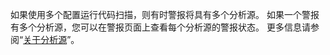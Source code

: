 如果使用多个配置运行代码扫描，则有时警报将具有多个分析源。 如果一个警报有多个分析源，您可以在警报页面上查看每个分析源的警报状态。 更多信息请参阅“[关于分析源](/code-security/code-scanning/automatically-scanning-your-code-for-vulnerabilities-and-errors/about-code-scanning-alerts#about-analysis-origins)”。
